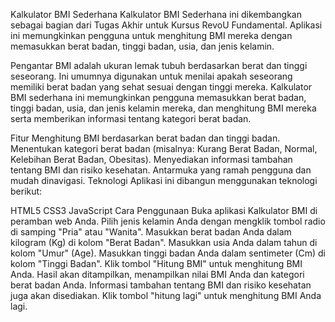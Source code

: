 Kalkulator BMI Sederhana
Kalkulator BMI Sederhana ini dikembangkan sebagai bagian dari Tugas Akhir untuk Kursus RevoU Fundamental. Aplikasi ini memungkinkan pengguna untuk menghitung BMI mereka dengan memasukkan berat badan, tinggi badan, usia, dan jenis kelamin.

Pengantar
BMI adalah ukuran lemak tubuh berdasarkan berat dan tinggi seseorang. Ini umumnya digunakan untuk menilai apakah seseorang memiliki berat badan yang sehat sesuai dengan tinggi mereka. Kalkulator BMI sederhana ini memungkinkan pengguna memasukkan berat badan, tinggi badan, usia, dan jenis kelamin mereka, dan menghitung BMI mereka serta memberikan informasi tentang kategori berat badan.

Fitur
Menghitung BMI berdasarkan berat badan dan tinggi badan.
Menentukan kategori berat badan (misalnya: Kurang Berat Badan, Normal, Kelebihan Berat Badan, Obesitas).
Menyediakan informasi tambahan tentang BMI dan risiko kesehatan.
Antarmuka yang ramah pengguna dan mudah dinavigasi.
Teknologi
Aplikasi ini dibangun menggunakan teknologi berikut:

HTML5
CSS3
JavaScript
Cara Penggunaan
Buka aplikasi Kalkulator BMI di peramban web Anda.
Pilih jenis kelamin Anda dengan mengklik tombol radio di samping "Pria" atau "Wanita".
Masukkan berat badan Anda dalam kilogram (Kg) di kolom "Berat Badan".
Masukkan usia Anda dalam tahun di kolom "Umur" (Age).
Masukkan tinggi badan Anda dalam sentimeter (Cm) di kolom "Tinggi Badan".
Klik tombol "Hitung BMI" untuk menghitung BMI Anda.
Hasil akan ditampilkan, menampilkan nilai BMI Anda dan kategori berat badan Anda.
Informasi tambahan tentang BMI dan risiko kesehatan juga akan disediakan.
Klik tombol "hitung lagi" untuk menghitung BMI Anda lagi.
